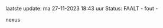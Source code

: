 laatste update: 
ma 27-11-2023 18:43   uur 
Status: FAALT - fout - 
<div class="service R">nexus</div>